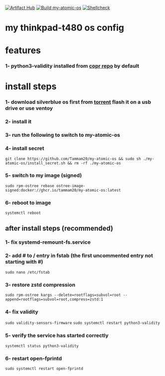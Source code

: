 [![Artifact Hub](https://img.shields.io/endpoint?url=https://artifacthub.io/badge/repository/my-atomic-os)](https://artifacthub.io/packages/container/my-atomic-os/my-atomic-os)
[![Build my-atomic-os](https://github.com/Tammam20/my-atomic-os/actions/workflows/build.yml/badge.svg)](https://github.com/Tammam20/my-atomic-os/actions/workflows/build.yml)
[![Shellcheck](https://github.com/Tammam20/my-atomic-os/actions/workflows/shellcheck.yml/badge.svg)](https://github.com/Tammam20/my-atomic-os/actions/workflows/shellcheck.yml)

# my thinkpad-t480 os config
# features

### 1- python3-validity installed from [copr repo](https://copr.fedorainfracloud.org/coprs/sneexy/python-validity/) by default

# install steps

### 1- download silverblue os first from [torrent](https://torrent.fedoraproject.org/) flash it on a usb drive or use ventoy  

### 2- install it

### 3- run the following to switch to my-atomic-os

### 4- install secret
`git clone https://github.com/Tammam20/my-atomic-os && sudo sh ./my-atomic-os/install_secret.sh && rm -rf ./my-atomic-os`

### 5- switch to my image (signed)
`sudo rpm-ostree rebase ostree-image-signed:docker://ghcr.io/tammam20/my-atomic-os:latest`

### 6- reboot to image
`systemctl reboot`

## after install steps (recommended)
### 1- fix systemd-remount-fs.service

### 2- add # to / entry in fstab (the first uncommented entry not starting with #)
`sudo nano /etc/fstab` 

### 3- restore zstd compression
`sudo rpm-ostree kargs --delete=rootflags=subvol=root --append=rootflags=subvol=root,compress=zstd:1`


### 4- fix validity
`sudo validity-sensors-firmware`
`sudo systemctl restart python3-validity`

### 5- verify the service has started correctly
`systemctl status python3-validity`

### 6- restart open-fprintd
`sudo systemctl restart open-fprintd`

